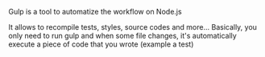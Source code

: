 Gulp is a tool to automatize the workflow on Node.js

It allows to recompile tests, styles, source codes and more...
Basically, you only need to run gulp and when some file changes, it's automatically execute a piece of code that you wrote (example a test)







